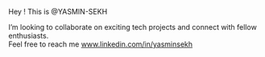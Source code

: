 Hey ! This is @YASMIN-SEKH<br>

I’m looking to collaborate on exciting tech projects and connect with fellow enthusiasts.<br>
Feel free to reach me www.linkedin.com/in/yasminsekh<br>

<!---
YASMIN-SEKH/YASMIN-SEKH is a ✨ special ✨ repository because its `README.md` (this file) appears on your GitHub profile.
You can click the Preview link to take a look at your changes.
--->
